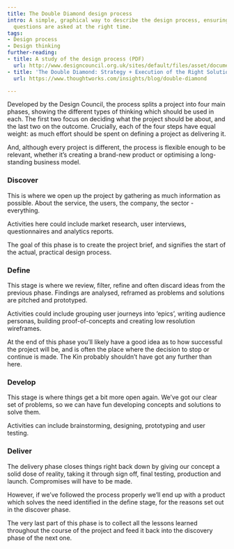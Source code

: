 ```yaml
---
title: The Double Diamond design process
intro: A simple, graphical way to describe the design process, ensuring the right
  questions are asked at the right time.
tags:
- Design process
- Design thinking
further-reading:
- title: A study of the design process (PDF)
  url: http://www.designcouncil.org.uk/sites/default/files/asset/document/ElevenLessons_Design_Council%20(2).pdf
- title: 'The Double Diamond: Strategy + Execution of the Right Solution'
  url: https://www.thoughtworks.com/insights/blog/double-diamond

---
```

Developed by the Design Council, the process splits a project into four main phases, showing the different types of thinking which should be used in each. The first two focus on deciding what the project should be about, and the last two on the outcome. Crucially, each of the four steps have equal weight: as much effort should be spent on defining a project as delivering it.

And, although every project is different, the process is flexible enough to be relevant, whether it’s creating a brand-new product or optimising a long-standing business model.

### Discover

This is where we open up the project by gathering as much information as possible. About the service, the users, the company, the sector - everything.

Activities here could include market research, user interviews, questionnaires and analytics reports.

The goal of this phase is to create the project brief, and signifies the start of the actual, practical design process.

### Define

This stage is where we review, filter, refine and often discard ideas from the previous phase. Findings are analysed, reframed as problems and solutions are pitched and prototyped.

Activities could include grouping user journeys into ‘epics’, writing audience personas, building proof-of-concepts and creating low resolution wireframes.

At the end of this phase you’ll likely have a good idea as to how successful the project will be, and is often the place where the decision to stop or continue is made. The Kin probably shouldn’t have got any further than here.

### Develop

This stage is where things get a bit more open again. We’ve got our clear set of problems, so we can have fun developing concepts and solutions to solve them.

Activities can include brainstorming, designing, prototyping and user testing.

### Deliver

The delivery phase closes things right back down by giving our concept a solid dose of reality, taking it through sign off, final testing, production and launch. Compromises will have to be made.

However, if we’ve followed the process properly we’ll end up with a product which solves the need identified in the define stage, for the reasons set out in the discover phase.

The very last part of this phase is to collect all the lessons learned throughout the course of the project and feed it back into the discovery phase of the next one.